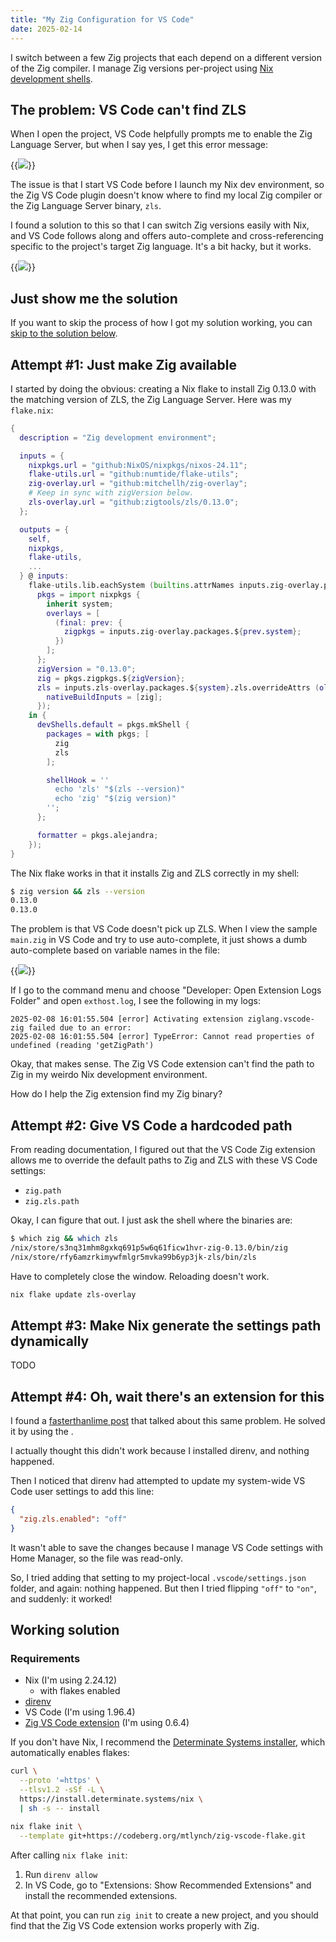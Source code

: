 ```yaml
---
title: "My Zig Configuration for VS Code"
date: 2025-02-14
---
```


I switch between a few Zig projects that each depend on a different version of the Zig compiler. I manage Zig versions per-project using [Nix development shells](notes/nix-dev-environment/).

## The problem: VS Code can't find ZLS

When I open the project, VS Code helpfully prompts me to enable the Zig Language Server, but when I say yes, I get this error message:

{{<img src="zls-fail.webp" has-border="true" caption="ZLS install fails">}}

The issue is that I start VS Code before I launch my Nix dev environment, so the Zig VS Code plugin doesn't know where to find my local Zig compiler or the Zig Language Server binary, `zls`.

I found a solution to this so that I can switch Zig versions easily with Nix, and VS Code follows along and offers auto-complete and cross-referencing specific to the project's target Zig language. It's a bit hacky, but it works.

{{<img src="vscode-zig-working.webp" has-border="true" max-width="700px" caption="Zig extension for VS Code working correctly">}}

## Just show me the solution

If you want to skip the process of how I got my solution working, you can [skip to the solution below](#working-solution).

## Attempt #1: Just make Zig available

I started by doing the obvious: creating a Nix flake to install Zig 0.13.0 with the matching version of ZLS, the Zig Language Server. Here was my `flake.nix`:

```nix
{
  description = "Zig development environment";

  inputs = {
    nixpkgs.url = "github:NixOS/nixpkgs/nixos-24.11";
    flake-utils.url = "github:numtide/flake-utils";
    zig-overlay.url = "github:mitchellh/zig-overlay";
    # Keep in sync with zigVersion below.
    zls-overlay.url = "github:zigtools/zls/0.13.0";
  };

  outputs = {
    self,
    nixpkgs,
    flake-utils,
    ...
  } @ inputs:
    flake-utils.lib.eachSystem (builtins.attrNames inputs.zig-overlay.packages) (system: let
      pkgs = import nixpkgs {
        inherit system;
        overlays = [
          (final: prev: {
            zigpkgs = inputs.zig-overlay.packages.${prev.system};
          })
        ];
      };
      zigVersion = "0.13.0";
      zig = pkgs.zigpkgs.${zigVersion};
      zls = inputs.zls-overlay.packages.${system}.zls.overrideAttrs (old: {
        nativeBuildInputs = [zig];
      });
    in {
      devShells.default = pkgs.mkShell {
        packages = with pkgs; [
          zig
          zls
        ];

        shellHook = ''
          echo 'zls' "$(zls --version)"
          echo 'zig' "$(zig version)"
        '';
      };

      formatter = pkgs.alejandra;
    });
}
```

The Nix flake works in that it installs Zig and ZLS correctly in my shell:

```bash
$ zig version && zls --version
0.13.0
0.13.0
```

The problem is that VS Code doesn't pick up ZLS. When I view the sample `main.zig` in VS Code and try to use auto-complete, it just shows a dumb auto-complete based on variable names in the file:

{{<img src="bad-autocomplete.webp" has-border="true">}}

If I go to the command menu and choose "Developer: Open Extension Logs Folder" and open `exthost.log`, I see the following in my logs:

```text
2025-02-08 16:01:55.504 [error] Activating extension ziglang.vscode-zig failed due to an error:
2025-02-08 16:01:55.504 [error] TypeError: Cannot read properties of undefined (reading 'getZigPath')
```

Okay, that makes sense. The Zig VS Code extension can't find the path to Zig in my weirdo Nix development environment.

How do I help the Zig extension find my Zig binary?

## Attempt #2: Give VS Code a hardcoded path

From reading documentation, I figured out that the VS Code Zig extension allows me to override the default paths to Zig and ZLS with these VS Code settings:

- `zig.path`
- `zig.zls.path`

Okay, I can figure that out. I just ask the shell where the binaries are:

```bash
$ which zig && which zls
/nix/store/s3nq31mhm8gxkq691p5w6q61ficw1hvr-zig-0.13.0/bin/zig
/nix/store/rfy6amzrkimywfmlgr5mvka99b6yp3jk-zls/bin/zls
```

Have to completely close the window. Reloading doesn't work.

```bash
nix flake update zls-overlay
```

## Attempt #3: Make Nix generate the settings path dynamically

TODO

## Attempt #4: Oh, wait there's an extension for this

I found a [fasterthanlime post](https://fasterthanli.me/series/building-a-rust-service-with-nix/part-10#setting-up-direnv-in-vscode) that talked about this same problem. He solved it by using the .

I actually thought this didn't work because I installed direnv, and nothing happened.

Then I noticed that direnv had attempted to update my system-wide VS Code user settings to add this line:

```json
{
  "zig.zls.enabled": "off"
}
```

It wasn't able to save the changes because I manage VS Code settings with Home Manager, so the file was read-only.

So, I tried adding that setting to my project-local `.vscode/settings.json` folder, and again: nothing happened. But then I tried flipping `"off"` to `"on"`, and suddenly: it worked!

## Working solution

### Requirements

- Nix (I'm using 2.24.12)
  - with flakes enabled
- [direnv](https://direnv.net/)
- VS Code (I'm using 1.96.4)
- [Zig VS Code extension](https://marketplace.visualstudio.com/items?itemName=ziglang.vscode-zig) (I'm using 0.6.4)

If you don't have Nix, I recommend the [Determinate Systems installer](https://zero-to-nix.com/start/install/), which automatically enables flakes:

```bash
curl \
  --proto '=https' \
  --tlsv1.2 -sSf -L \
  https://install.determinate.systems/nix \
  | sh -s -- install
```

```bash
nix flake init \
  --template git+https://codeberg.org/mtlynch/zig-vscode-flake.git
```

After calling `nix flake init`:

1. Run `direnv allow`
1. In VS Code, go to "Extensions: Show Recommended Extensions" and install the recommended extensions.

At that point, you can run `zig init` to create a new project, and you should find that the Zig VS Code extension works properly with Zig.

